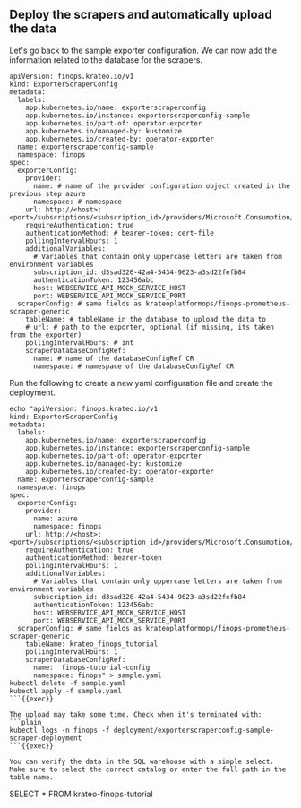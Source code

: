 ## Deploy the scrapers and automatically upload the data
Let's go back to the sample exporter configuration. We can now add the information related to the database for the scrapers.

```
apiVersion: finops.krateo.io/v1
kind: ExporterScraperConfig
metadata:
  labels:
    app.kubernetes.io/name: exporterscraperconfig
    app.kubernetes.io/instance: exporterscraperconfig-sample
    app.kubernetes.io/part-of: operator-exporter
    app.kubernetes.io/managed-by: kustomize
    app.kubernetes.io/created-by: operator-exporter
  name: exporterscraperconfig-sample
  namespace: finops
spec:
  exporterConfig:
    provider: 
      name: # name of the provider configuration object created in the previous step azure
      namespace: # namespace
    url: http://<host>:<port>/subscriptions/<subscription_id>/providers/Microsoft.Consumption/usageDetails
    requireAuthentication: true
    authenticationMethod: # bearer-token; cert-file
    pollingIntervalHours: 1
    additionalVariables:
      # Variables that contain only uppercase letters are taken from environment variables
      subscription_id: d3sad326-42a4-5434-9623-a3sd22fefb84
      authenticationToken: 123456abc
      host: WEBSERVICE_API_MOCK_SERVICE_HOST
      port: WEBSERVICE_API_MOCK_SERVICE_PORT
  scraperConfig: # same fields as krateoplatformops/finops-prometheus-scraper-generic
    tableName: # tableName in the database to upload the data to
    # url: # path to the exporter, optional (if missing, its taken from the exporter)
    pollingIntervalHours: # int
    scraperDatabaseConfigRef:
      name: # name of the databaseConfigRef CR 
      namespace: # namespace of the databaseConfigRef CR
```

Run the following to create a new yaml configuration file and create the deployment.

```plain
echo "apiVersion: finops.krateo.io/v1
kind: ExporterScraperConfig
metadata:
  labels:
    app.kubernetes.io/name: exporterscraperconfig
    app.kubernetes.io/instance: exporterscraperconfig-sample
    app.kubernetes.io/part-of: operator-exporter
    app.kubernetes.io/managed-by: kustomize
    app.kubernetes.io/created-by: operator-exporter
  name: exporterscraperconfig-sample
  namespace: finops
spec:
  exporterConfig:
    provider: 
      name: azure
      namespace: finops
    url: http://<host>:<port>/subscriptions/<subscription_id>/providers/Microsoft.Consumption/usageDetails
    requireAuthentication: true
    authenticationMethod: bearer-token
    pollingIntervalHours: 1
    additionalVariables:
      # Variables that contain only uppercase letters are taken from environment variables
      subscription_id: d3sad326-42a4-5434-9623-a3sd22fefb84
      authenticationToken: 123456abc
      host: WEBSERVICE_API_MOCK_SERVICE_HOST
      port: WEBSERVICE_API_MOCK_SERVICE_PORT
  scraperConfig: # same fields as krateoplatformops/finops-prometheus-scraper-generic
    tableName: krateo_finops_tutorial
    pollingIntervalHours: 1
    scraperDatabaseConfigRef:
      name:  finops-tutorial-config
      namespace: finops" > sample.yaml
kubectl delete -f sample.yaml
kubectl apply -f sample.yaml
```{{exec}}

The upload may take some time. Check when it's terminated with:
```plain
kubectl logs -n finops -f deployment/exporterscraperconfig-sample-scraper-deployment
```{{exec}}

You can verify the data in the SQL warehouse with a simple select. Make sure to select the correct catalog or enter the full path in the table name.

```
SELECT * FROM krateo-finops-tutorial
```
